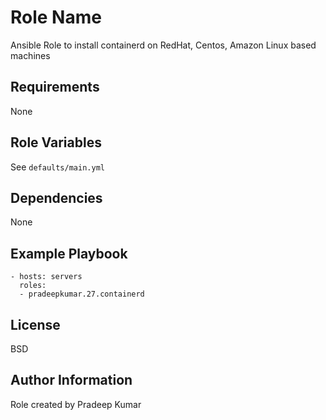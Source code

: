 Role Name
=========

Ansible Role to install containerd on RedHat, Centos, Amazon Linux based machines

Requirements
------------

None

Role Variables
--------------

See `defaults/main.yml`

Dependencies
------------

None

Example Playbook
----------------

    - hosts: servers
      roles:
      - pradeepkumar.27.containerd

License
-------

BSD

Author Information
------------------

Role created by Pradeep Kumar